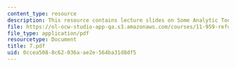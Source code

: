 ```yaml
---
content_type: resource
description: This resource contains lecture slides on Some Analytic Tools.
file: https://ol-ocw-studio-app-qa.s3.amazonaws.com/courses/11-959-reforming-natural-resources-governance-failings-of-scientific-rationalism-and-alternatives-for-building-common-ground-january-iap-2007/0ccea5088c62036aae2e564ba31d8df5_7.pdf
file_type: application/pdf
resourcetype: Document
title: 7.pdf
uid: 0ccea508-8c62-036a-ae2e-564ba31d8df5
---
```

